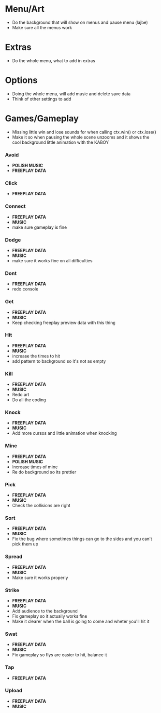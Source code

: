 # Menu/Art
- Do the background that will show on menus and pause menu (lajbe)
- Make sure all the menus work

# Extras
- Do the whole menu, what to add in extras 

# Options
- Doing the whole menu, will add music and delete save data
- Think of other settings to add

# Games/Gameplay
- Missing little win and lose sounds for when calling ctx.win() or ctx.lose()
- Make it so when pausing the whole scene unzooms and it shows the cool background little animation with the KABOY

### Avoid
- **POLISH MUSIC**
- **FREEPLAY DATA**

### Click
- **FREEPLAY DATA**

### Connect
- **FREEPLAY DATA**
- **MUSIC**
- make sure gameplay is fine

### Dodge
- **FREEPLAY DATA**
- **MUSIC**
- make sure it works fine on all difficulties

### Dont
- **FREEPLAY DATA**
- redo console

### Get
- **FREEPLAY DATA**
- **MUSIC**
- Keep checking freeplay preview data with this thing

### Hit
- **FREEPLAY DATA**
- **MUSIC**
- increase the times to hit
- add pattern to background so it's not as empty

### Kill
- **FREEPLAY DATA**
- **MUSIC**
- Redo art
- Do all the coding

### Knock
- **FREEPLAY DATA**
- **MUSIC**
- Add more cursos and little animation when knocking

### Mine
- **FREEPLAY DATA**
- **POLISH MUSIC**
- Increase times of mine
- Re do background so its prettier

### Pick
- **FREEPLAY DATA**
- **MUSIC**
- Check the collisions are right

### Sort
- **FREEPLAY DATA**
- **MUSIC**
- Fix the bug where sometimes things can go to the sides and you can't pick them up

### Spread
- **FREEPLAY DATA**
- **MUSIC**
- Make sure it works properly

### Strike
- **FREEPLAY DATA**
- **MUSIC**
- Add audience to the background 
- Fix gameplay so it actually works fine
- Make it clearer when the ball is going to come and wheter you'll hit it

### Swat
- **FREEPLAY DATA**
- **MUSIC**
- Fix gameplay so flys are easier to hit, balance it

### Tap
- **FREEPLAY DATA**

### Upload
- **FREEPLAY DATA**
- **MUSIC**
